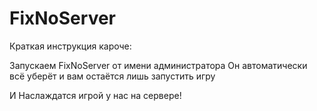 # FixNoServer
Краткая инструкция кароче:

Запускаем FixNoServer от имени администратора
Он автоматически всё уберёт и вам остаётся лишь запустить игру

И Наслаждатся игрой у нас на сервере!
